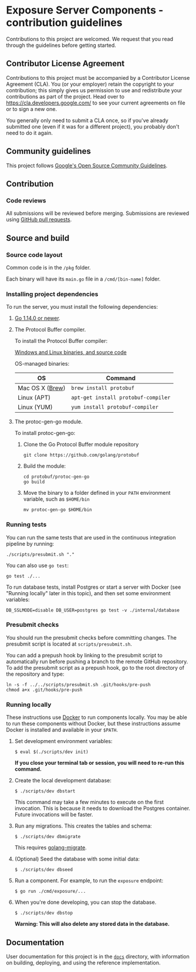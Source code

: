 # Exposure Server Components - contribution guidelines

Contributions to this project are welcomed. We request that you
read through the guidelines before getting started.

## Contributor License Agreement

Contributions to this project must be accompanied by a Contributor License
Agreement (CLA). You (or your employer) retain the copyright to your
contribution; this simply gives us permission to use and redistribute your
contributions as part of the project. Head over to
<https://cla.developers.google.com/> to see your current agreements on file or
to sign a new one.

You generally only need to submit a CLA once, so if you've already submitted one
(even if it was for a different project), you probably don't need to do it
again.

## Community guidelines

This project follows
[Google's Open Source Community Guidelines](https://opensource.google/conduct/).

## Contribution

### Code reviews

All submissions will be reviewed before merging. Submissions are reviewed using
[GitHub pull requests](https://help.github.com/articles/about-pull-requests/).

## Source and build

### Source code layout

Common code is in the `/pkg` folder.

Each binary will have its `main.go` file in a `/cmd/[bin-name]` folder.

### Installing project dependencies

To run the server, you must install the following dependencies:

1. [Go 1.14.0 or newer](https://golang.org/dl/).

1. The Protocol Buffer compiler.

    To install the Protocol Buffer compiler:

    [Windows and Linux binaries, and source code](https://github.com/protocolbuffers/protobuf/releases)

    OS-managed binaries:

    | OS       | Command                                            |
    |----------|----------------------------------------------------|
    | Mac OS X ([Brew](https://brew.sh/)) | `brew install protobuf` |
    | Linux (APT) | `apt-get install protobuf-compiler`             |
    | Linux (YUM) | `yum install protobuf-compiler`                 |

1. The protoc-gen-go module.

    To install protoc-gen-go:

    1. Clone the Go Protocol Buffer module repository

        ```
        git clone https://github.com/golang/protobuf
        ```

    1. Build the module:

        ```
        cd protobuf/protoc-gen-go
        go build
        ```

    1. Move the binary to a folder defined in your `PATH` environment variable, such as `$HOME/bin`

        ```
        mv protoc-gen-go $HOME/bin
        ```

### Running tests

You can run the same tests that are used in the continuous integration pipeline
by running:

```
./scripts/presubmit.sh "."
```

You can also use `go test`:

```
go test ./...
```

To run database tests, install Postgres or start a server with Docker (see
"Running locally" later in this topic), and then set some environment variables:

```
DB_SSLMODE=disable DB_USER=postgres go test -v ./internal/database
```


### Presubmit checks

You should run the presubmit checks before committing changes. The presubmit script
is located at `scripts/presubmit.sh`.

You can add a prepush hook by linking to the presubmit script to automatically
run before pushing a branch to the remote GitHub repository. To add the
presubmit script as a prepush hook, go to the root directory of the repository
and type:

```
ln -s -f ../../scripts/presubmit.sh .git/hooks/pre-push
chmod a+x .git/hooks/pre-push
```

### Running locally

These instructions use [Docker](https://docs.docker.com/get-docker/) to run
components locally. You may be able to run these components without Docker, but
these instructions assume Docker is installed and available in your `$PATH`.

1.  Set development environment variables:

    ```text
    $ eval $(./scripts/dev init)
    ```

    **If you close your terminal tab or session, you will need to re-run this
    command.**

1.  Create the local development database:

    ```text
    $ ./scripts/dev dbstart
    ```

    This command may take a few minutes to execute on the first invocation. This
    is because it needs to download the Postgres container. Future invocations
    will be faster.

1.  Run any migrations. This creates the tables and schema:

    ```text
    $ ./scripts/dev dbmigrate
    ```

    This requires [golang-migrate](https://github.com/golang-migrate/migrate/blob/master/cmd/migrate/README.md#installation).

1.  (Optional) Seed the database with some initial data:

    ```text
    $ ./scripts/dev dbseed
    ```

1.  Run a component. For example, to run the `exposure` endpoint:

    ```text
    $ go run ./cmd/exposure/...
    ```

1.  When you're done developing, you can stop the database.

    ```text
    $ ./scripts/dev dbstop
    ```

    **Warning: This will also delete any stored data in the database.**


## Documentation

User documentation for this project is in the [`docs`](/docs/index.md) directory,
with information on building, deploying, and using the reference implementation.
